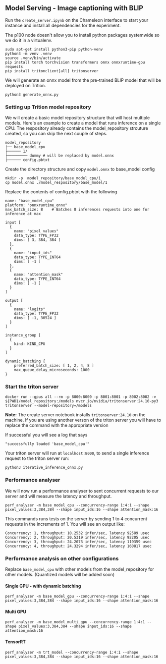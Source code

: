 ## Model Serving - Image captioning with BLIP

Run the 	`create_server.ipynb` on the Chameleon interface to start your instance and install all dependencies for the experiment.

The p100 node doesn't allow you to install python packages systemwide so we do it in a virtualenv.
```
sudo apt-get install python3-pip python-venv
python3 -m venv .venv
source .venv/bin/activate
pip install torch torchvision transformers onnx onnxruntime-gpu requests
pip install tritonclient[all] tritonserver
```

We will generate an onnx model from the pre-trained BLIP model that will be deployed on Trition. 
```
python3 generate_onnx.py
```

### Setting up Trition model repository

We will create a basic model repository structure that will host multiple models. Here's an example to create a model that runs inference on a single CPU. The respository already contains the model_repository strcuture created, so you can skip the next couple of steps. 
```
model_repository  
├── base_model_cpu  
├────── 1/  
├───────── dummy # will be replaced by model.onnx 
├────── config.pbtxt
```
Create the directory structure  and copy `model.onnx` to base_model config

```
mkdir -p  model_repository/base_model_cpu/1
cp model.onnx ./model_respository/base_model/1
```
Replace the contents of config.pbtxt with the following

```
name: "base_model_cpu"
platform: "onnxruntime_onnx"
max_batch_size: 8    # Batches 8 inferences requests into one for inference at max

input [
  {
    name: "pixel_values"
    data_type: TYPE_FP32
    dims: [ 3, 384, 384 ]
  },
  {
    name: "input_ids"
    data_type: TYPE_INT64
    dims: [ -1 ]
  },
  {
    name: "attention_mask"
    data_type: TYPE_INT64
    dims: [ -1 ]
  }
]

output [
  {
    name: "logits"
    data_type: TYPE_FP32
    dims: [ -1, 30524 ]
  }
]

instance_group [
  {
    kind: KIND_CPU
  }
]

dynamic_batching { 
	preferred_batch_size: [ 1, 2, 4, 8 ] 
	max_queue_delay_microseconds: 1000 
}
```

### Start the triton server


```
docker run --gpus all --rm -p 8000:8000 -p 8001:8001 -p 8002:8002 -v ${PWD}/model_repository:/models nvcr.io/nvidia/tritonserver:24.10-py3 tritonserver --model-repository=/models
```
**Note:** The create server notebook installs `tritonserver:24.10` on the machine. If you are using another verson of the triton server you will have to replace the command with the appropriate version

If successful you will see a log that says

```
"successfully loaded 'base_model_cpu'"
```

Your triton server will run at `localhost:8000`, to send a single inference request to the triton server run:

```
python3 iterative_inference_onnx.py
```

### Performance analyser 

We will now run a performance analyser to sent concurrent requests to our server and will measure the latency and throughput.  

```
perf_analyzer -m base_model_cpu --concurrency-range 1:4:1 --shape pixel_values:3,384,384 --shape input_ids:16 --shape attention_mask:16
```
This commands runs tests on the server by sending 1 to 4 concurrent requests in the increments of 1. You will see an output like: 

```
Concurrency: 1, throughput: 10.2532 infer/sec, latency 92589 usec
Concurrency: 2, throughput: 20.5319 infer/sec, latency 92205 usec 
Concurrency: 3, throughput: 24.2073 infer/sec, latency 119359 usec 
Concurrency: 4, throughput: 24.3294 infer/sec, latency 160817 usec
```

###  Performance analysis on other configurations

Replace `base_model_cpu` with other models from the model_repository for other models. (Quantized models will be added soon)

#### Single GPU - with dynamic batching
```
perf_analyzer -m base_model_gpu --concurrency-range 1:4:1 --shape pixel_values:3,384,384 --shape input_ids:16 --shape attention_mask:16
```

#### Multi GPU 
```
perf_analyzer -m base_model_multi_gpu --concurrency-range 1:4:1 --shape pixel_values:3,384,384 --shape input_ids:16 --shape attention_mask:16
```

#### TensorRT
```
perf_analyzer -m trt_model --concurrency-range 1:4:1 --shape pixel_values:3,384,384 --shape input_ids:16 --shape attention_mask:16
```

